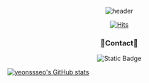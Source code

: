 <div align="center"> 
  
  ![header](https://capsule-render.vercel.app/api?type=blur&color=auto&height=300&section=header&text=seoyeon's%20github&fontSize=90&fontColor=D8CEF6)
</div>


<div align="center">   
  
  [![Hits](https://hits.seeyoufarm.com/api/count/incr/badge.svg?url=https%3A%2F%2Fgithub.com%2Fgjbae1212%2Fhit-counter)](https://hits.seeyoufarm.com)                    
</div>


<div align="center"> 
  
  ### 💬Contact💬


  <img alt="Static Badge" src="https://img.shields.io/badge/-dltj2541%40naver.com-white?style=flat-square&logo=naver&logoColor=white&labelColor=%2303C75A&color=%2303C75A">
</div>

[![yeonssseo's GitHub stats](https://github-readme-stats.vercel.app/api?username=yeonssseo)](https://github.com/anuraghazra/github-readme-stats)
